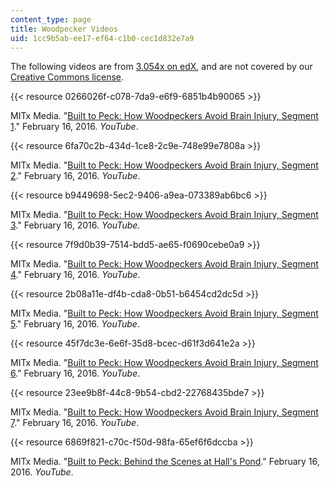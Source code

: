 ```yaml
---
content_type: page
title: Woodpecker Videos
uid: 1cc9b5ab-ee17-ef64-c1b0-cec1d832e7a9
---
```


The following videos are from [3.054x on edX](https://www.edx.org/course/cellular-solids-1-structures-properties-mitx-3-054-1x), and are not covered by our [Creative Commons license](/terms/#cc).

{{< resource 0266026f-c078-7da9-e6f9-6851b4b90065 >}}

MITx Media. "[Built to Peck: How Woodpeckers Avoid Brain Injury, Segment 1](https://www.youtube.com/watch?v=GEDW75ZRH-Y)." February 16, 2016. _YouTube_.

{{< resource 6fa70c2b-434d-1ce8-2c9e-748e99e7808a >}}

MITx Media. "[Built to Peck: How Woodpeckers Avoid Brain Injury, Segment 2](https://www.youtube.com/watch?v=vg7NHTQjReo)." February 16, 2016. _YouTube_.

{{< resource b9449698-5ec2-9406-a9ea-073389ab6bc6 >}}

MITx Media. "[Built to Peck: How Woodpeckers Avoid Brain Injury, Segment 3](https://www.youtube.com/watch?v=Mx9NWWXOfQY)." February 16, 2016. _YouTube_.

{{< resource 7f9d0b39-7514-bdd5-ae65-f0690cebe0a9 >}}

MITx Media. "[Built to Peck: How Woodpeckers Avoid Brain Injury, Segment 4](https://www.youtube.com/watch?v=DLvb3Sq8riU)." February 16, 2016. _YouTube_.

{{< resource 2b08a11e-df4b-cda8-0b51-b6454cd2dc5d >}}

MITx Media. "[Built to Peck: How Woodpeckers Avoid Brain Injury, Segment 5](https://www.youtube.com/watch?v=f1RZhSLagjY)." February 16, 2016. _YouTube_.

{{< resource 45f7dc3e-6e6f-35d8-bcec-d61f3d641e2a >}}

MITx Media. "[Built to Peck: How Woodpeckers Avoid Brain Injury, Segment 6](https://www.youtube.com/watch?v=4XCb24PWJ1Q)." February 16, 2016. _YouTube_.

{{< resource 23ee9b8f-44c8-9b54-cbd2-22768435bde7 >}}

MITx Media. "[Built to Peck: How Woodpeckers Avoid Brain Injury, Segment 7](https://www.youtube.com/watch?v=3mlt93hE-5s)." February 16, 2016. _YouTube_.

{{< resource 6869f821-c70c-f50d-98fa-65ef6f6dccba >}}

MITx Media. "[Built to Peck: Behind the Scenes at Hall's Pond](https://youtu.be/uMep92H0azk)." February 16, 2016. _YouTube_.